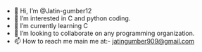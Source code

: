 - 👋 Hi, I’m @Jatin-gumber12
- 👀 I’m interested in C and python coding.
- 🌱 I’m currently learning C
- 💞️ I’m looking to collaborate on any programming organization.
- 📫 How to reach me main me at:- jatingumber909@gmail.com

<!---
Jatin-gumber12/Jatin-gumber12 is a ✨ special ✨ repository because its `README.md` (this file) appears on your GitHub profile.
You can click the Preview link to take a look at your changes.
--->
